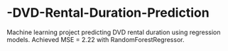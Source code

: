 # -DVD-Rental-Duration-Prediction
Machine learning project predicting DVD rental duration using regression models. Achieved MSE = 2.22 with RandomForestRegressor.
